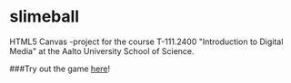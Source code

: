slimeball
=========

HTML5 Canvas -project for the course T-111.2400 "Introduction to Digital Media" at the Aalto University School of Science.


###Try out the game [here](http://zebala.github.io/slimeball/)!

